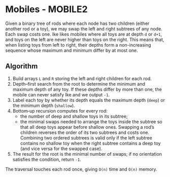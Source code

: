 # Mobiles - MOBILE2

Given a binary tree of rods where each node has two children (either another rod or a toy),
we may swap the left and right subtrees of any node. Each swap costs one.
Ike likes mobiles where all toys are at depth `d` or `d+1`, and toys on the left are never
higher than toys on the right. This means that, when listing toys from left to right, their
depths form a non-increasing sequence whose maximum and minimum differ by at most one.

## Algorithm
1. Build arrays `L` and `R` storing the left and right children for each rod.
2. Depth–first search from the root to determine the minimum and maximum depth of any toy.
   If these depths differ by more than one, the mobile can never satisfy Ike and we output `-1`.
3. Label each toy by whether its depth equals the maximum depth (`deep`) or the minimum depth
   (`shallow`).
4. Bottom‑up recursion computes for every rod:
   - the number of deep and shallow toys in its subtree;
   - the minimal swaps needed to arrange the toys inside the subtree so that all deep toys
     appear before shallow ones.
   Swapping a rod’s children reverses the order of its two subtrees and costs one.
   Combining two ordered subtrees is valid only if the left subtree contains no shallow toy
   when the right subtree contains a deep toy (and vice versa for the swapped case).
5. The result for the root is the minimal number of swaps; if no orientation satisfies the
   condition, return `-1`.

The traversal touches each rod once, giving `O(n)` time and `O(n)` memory.
